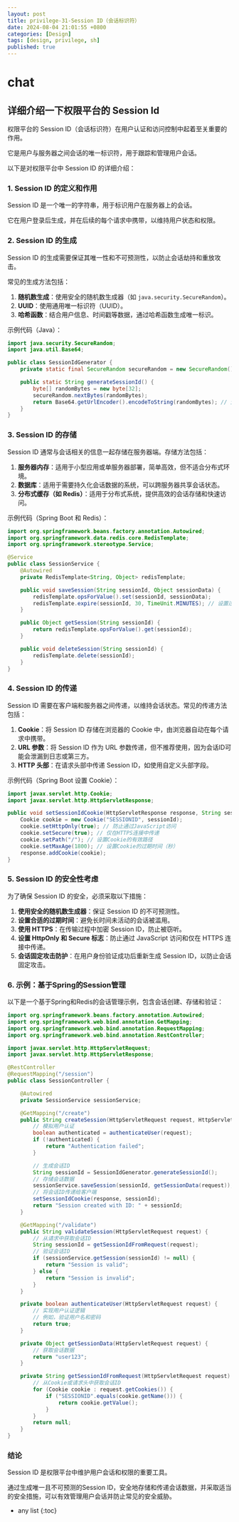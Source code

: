 ```yaml
---
layout: post
title: privilege-31-Session ID（会话标识符）
date: 2024-08-04 21:01:55 +0800
categories: [Design]
tags: [design, privilege, sh]
published: true
---
```



# chat

## 详细介绍一下权限平台的 Session Id

权限平台的 Session ID（会话标识符）在用户认证和访问控制中起着至关重要的作用。

它是用户与服务器之间会话的唯一标识符，用于跟踪和管理用户会话。

以下是对权限平台中 Session ID 的详细介绍：

### 1. Session ID 的定义和作用

Session ID 是一个唯一的字符串，用于标识用户在服务器上的会话。

它在用户登录后生成，并在后续的每个请求中携带，以维持用户状态和权限。

### 2. Session ID 的生成

Session ID 的生成需要保证其唯一性和不可预测性，以防止会话劫持和重放攻击。

常见的生成方法包括：

1. **随机数生成**：使用安全的随机数生成器（如 `java.security.SecureRandom`）。
2. **UUID**：使用通用唯一标识符（UUID）。
3. **哈希函数**：结合用户信息、时间戳等数据，通过哈希函数生成唯一标识。

示例代码（Java）：

```java
import java.security.SecureRandom;
import java.util.Base64;

public class SessionIdGenerator {
    private static final SecureRandom secureRandom = new SecureRandom(); // 安全的随机数生成器

    public static String generateSessionId() {
        byte[] randomBytes = new byte[32];
        secureRandom.nextBytes(randomBytes);
        return Base64.getUrlEncoder().encodeToString(randomBytes); // 生成Base64编码的Session ID
    }
}
```

### 3. Session ID 的存储

Session ID 通常与会话相关的信息一起存储在服务器端。存储方法包括：

1. **服务器内存**：适用于小型应用或单服务器部署，简单高效，但不适合分布式环境。
2. **数据库**：适用于需要持久化会话数据的系统，可以跨服务器共享会话状态。
3. **分布式缓存（如 Redis）**：适用于分布式系统，提供高效的会话存储和快速访问。

示例代码（Spring Boot 和 Redis）：

```java
import org.springframework.beans.factory.annotation.Autowired;
import org.springframework.data.redis.core.RedisTemplate;
import org.springframework.stereotype.Service;

@Service
public class SessionService {
    @Autowired
    private RedisTemplate<String, Object> redisTemplate;

    public void saveSession(String sessionId, Object sessionData) {
        redisTemplate.opsForValue().set(sessionId, sessionData);
        redisTemplate.expire(sessionId, 30, TimeUnit.MINUTES); // 设置过期时间
    }

    public Object getSession(String sessionId) {
        return redisTemplate.opsForValue().get(sessionId);
    }

    public void deleteSession(String sessionId) {
        redisTemplate.delete(sessionId);
    }
}
```

### 4. Session ID 的传递

Session ID 需要在客户端和服务器之间传递，以维持会话状态。常见的传递方法包括：

1. **Cookie**：将 Session ID 存储在浏览器的 Cookie 中，由浏览器自动在每个请求中携带。
2. **URL 参数**：将 Session ID 作为 URL 参数传递，但不推荐使用，因为会话ID可能会泄漏到日志或第三方。
3. **HTTP 头部**：在请求头部中传递 Session ID，如使用自定义头部字段。

示例代码（Spring Boot 设置 Cookie）：

```java
import javax.servlet.http.Cookie;
import javax.servlet.http.HttpServletResponse;

public void setSessionIdCookie(HttpServletResponse response, String sessionId) {
    Cookie cookie = new Cookie("SESSIONID", sessionId);
    cookie.setHttpOnly(true); // 防止通过JavaScript访问
    cookie.setSecure(true); // 仅在HTTPS连接中传递
    cookie.setPath("/"); // 设置Cookie的有效路径
    cookie.setMaxAge(1800); // 设置Cookie的过期时间（秒）
    response.addCookie(cookie);
}
```

### 5. Session ID 的安全性考虑

为了确保 Session ID 的安全，必须采取以下措施：

1. **使用安全的随机数生成器**：保证 Session ID 的不可预测性。
2. **设置合适的过期时间**：避免长时间未活动的会话被滥用。
3. **使用 HTTPS**：在传输过程中加密 Session ID，防止被窃听。
4. **设置 HttpOnly 和 Secure 标志**：防止通过 JavaScript 访问和仅在 HTTPS 连接中传递。
5. **会话固定攻击防护**：在用户身份验证成功后重新生成 Session ID，以防止会话固定攻击。

### 6. 示例：基于Spring的Session管理

以下是一个基于Spring和Redis的会话管理示例，包含会话创建、存储和验证：

```java
import org.springframework.beans.factory.annotation.Autowired;
import org.springframework.web.bind.annotation.GetMapping;
import org.springframework.web.bind.annotation.RequestMapping;
import org.springframework.web.bind.annotation.RestController;

import javax.servlet.http.HttpServletRequest;
import javax.servlet.http.HttpServletResponse;

@RestController
@RequestMapping("/session")
public class SessionController {

    @Autowired
    private SessionService sessionService;

    @GetMapping("/create")
    public String createSession(HttpServletRequest request, HttpServletResponse response) {
        // 模拟用户认证
        boolean authenticated = authenticateUser(request);
        if (!authenticated) {
            return "Authentication failed";
        }

        // 生成会话ID
        String sessionId = SessionIdGenerator.generateSessionId();
        // 存储会话数据
        sessionService.saveSession(sessionId, getSessionData(request));
        // 将会话ID传递给客户端
        setSessionIdCookie(response, sessionId);
        return "Session created with ID: " + sessionId;
    }

    @GetMapping("/validate")
    public String validateSession(HttpServletRequest request) {
        // 从请求中获取会话ID
        String sessionId = getSessionIdFromRequest(request);
        // 验证会话ID
        if (sessionService.getSession(sessionId) != null) {
            return "Session is valid";
        } else {
            return "Session is invalid";
        }
    }

    private boolean authenticateUser(HttpServletRequest request) {
        // 实现用户认证逻辑
        // 例如，验证用户名和密码
        return true;
    }

    private Object getSessionData(HttpServletRequest request) {
        // 获取会话数据
        return "user123";
    }

    private String getSessionIdFromRequest(HttpServletRequest request) {
        // 从Cookie或请求头中获取会话ID
        for (Cookie cookie : request.getCookies()) {
            if ("SESSIONID".equals(cookie.getName())) {
                return cookie.getValue();
            }
        }
        return null;
    }
}
```

### 结论

Session ID 是权限平台中维护用户会话和权限的重要工具。

通过生成唯一且不可预测的Session ID，安全地存储和传递会话数据，并采取适当的安全措施，可以有效管理用户会话并防止常见的安全威胁。

* any list
{:toc}
